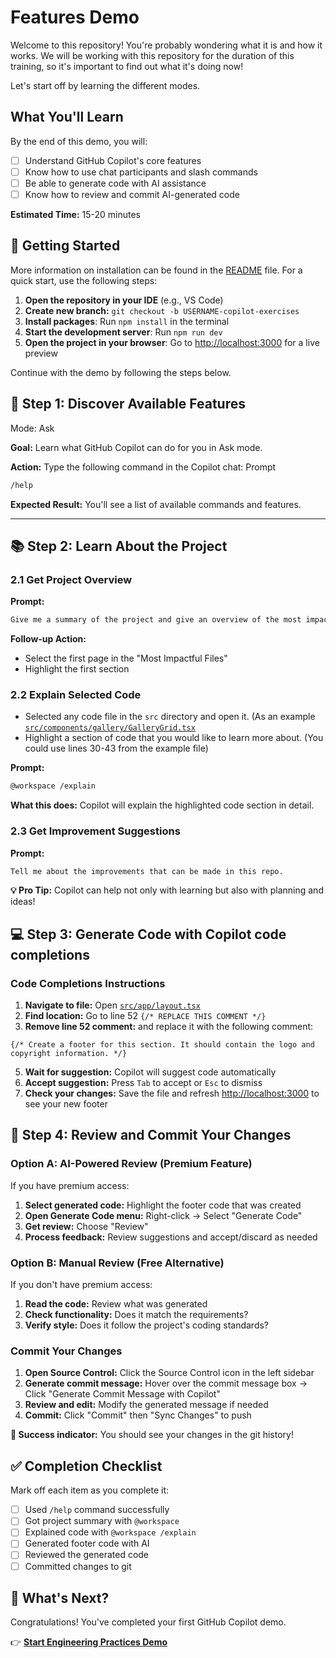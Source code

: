 # Features Demo

Welcome to this repository! You're probably wondering what it is and how it works. We will be working with this repository for the duration of this training, so it's important to find out what it's doing now!

Let's start off by learning the different modes.

## What You'll Learn
By the end of this demo, you will:
- [ ] Understand GitHub Copilot's core features
- [ ] Know how to use chat participants and slash commands
- [ ] Be able to generate code with AI assistance
- [ ] Know how to review and commit AI-generated code

**Estimated Time:** 15-20 minutes

## 🚀 Getting Started

More information on installation can be found in the [README](../README.md) file. For a quick start, use the following steps:

1. **Open the repository in your IDE** (e.g., VS Code)
2. **Create new branch:** `git checkout -b USERNAME-copilot-exercises`
2. **Install packages**: Run `npm install` in the terminal
3. **Start the development server**: Run `npm run dev`
4. **Open the project in your browser**: Go to [http://localhost:3000](http://localhost:3000) for a live preview

Continue with the demo by following the steps below.

## 🎯 Step 1: Discover Available Features

Mode: Ask

**Goal:** Learn what GitHub Copilot can do for you in Ask mode.

**Action:** Type the following command in the Copilot chat:
Prompt
```markdown
/help
```

**Expected Result:** You'll see a list of available commands and features.

---

## 📚 Step 2: Learn About the Project

### 2.1 Get Project Overview
**Prompt:**
```markdown
Give me a summary of the project and give an overview of the most impactful files. 
```

**Follow-up Action:**
- Select the first page in the "Most Impactful Files"
- Highlight the first section

### 2.2 Explain Selected Code
- Selected any code file in the `src` directory and open it. (As an example [`src/components/gallery/GalleryGrid.tsx`](src/components/gallery/GalleryGrid.tsx)
- Highlight a section of code that you would like to learn more about. (You could use lines 30-43 from the example file)
  
**Prompt:**
```markdown
@workspace /explain 
```

**What this does:** Copilot will explain the highlighted code section in detail.

### 2.3 Get Improvement Suggestions
**Prompt:**
```markdown
Tell me about the improvements that can be made in this repo.
```

**💡 Pro Tip:** Copilot can help not only with learning but also with planning and ideas!

## 💻 Step 3: Generate Code with Copilot code completions

### Code Completions Instructions
1. **Navigate to file:** Open [`src/app/layout.tsx`](src/app/layout.tsx)
2. **Find location:** Go to line 52 `{/* REPLACE THIS COMMENT */}`
3. **Remove line 52 comment:** and replace it with the following comment:

```tsx
{/* Create a footer for this section. It should contain the logo and copyright information. */}
```

5. **Wait for suggestion:** Copilot will suggest code automatically
6. **Accept suggestion:** Press `Tab` to accept or `Esc` to dismiss
7. **Check your changes:** Save the file and refresh [http://localhost:3000](http://localhost:3000) to see your new footer

## 📝 Step 4: Review and Commit Your Changes

### Option A: AI-Powered Review (Premium Feature)
If you have premium access:

1. **Select generated code:** Highlight the footer code that was created
2. **Open Generate Code menu:** Right-click → Select "Generate Code"
3. **Get review:** Choose "Review"
4. **Process feedback:** Review suggestions and accept/discard as needed

### Option B: Manual Review (Free Alternative)
If you don't have premium access:

1. **Read the code:** Review what was generated
2. **Check functionality:** Does it match the requirements?
3. **Verify style:** Does it follow the project's coding standards?

### Commit Your Changes
1. **Open Source Control:** Click the Source Control icon in the left sidebar
2. **Generate commit message:** Hover over the commit message box → Click "Generate Commit Message with Copilot"
3. **Review and edit:** Modify the generated message if needed
4. **Commit:** Click "Commit" then "Sync Changes" to push

**🎉 Success indicator:** You should see your changes in the git history!

## ✅ Completion Checklist

Mark off each item as you complete it:

- [ ] Used `/help` command successfully
- [ ] Got project summary with `@workspace`
- [ ] Explained code with `@workspace /explain`
- [ ] Generated footer code with AI
- [ ] Reviewed the generated code
- [ ] Committed changes to git

## 🚀 What's Next?

Congratulations! You've completed your first GitHub Copilot demo.

👉 **[Start Engineering Practices Demo](./engineering-practices.md)**
